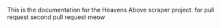 This is the documentation for the Heavens Above scraper project.
for pull request
second pull request
meow

